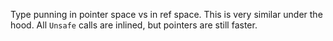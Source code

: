 ﻿Type punning in pointer space vs in ref space. This is very similar under the hood. All `Unsafe` calls are inlined, but pointers are still faster.
